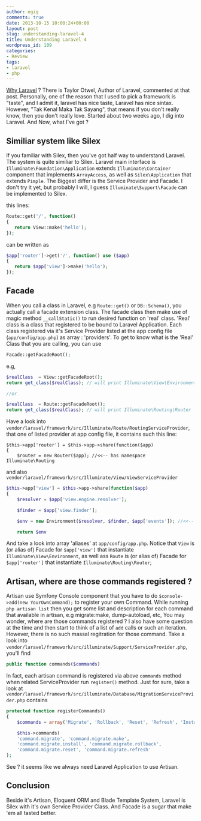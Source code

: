 ```yaml
---
author: egig
comments: true
date: 2013-10-15 10:00:24+00:00
layout: post
slug: understanding-laravel-4
title: Understanding Laravel 4
wordpress_id: 109
categories:
- Review
tags:
- laravel
- php
---
```


[Why Laravel](https://www.reddit.com/r/PHP/comments/1eld2t/why_would_anyone_choose_laravel_over_symfony_or) ? There is Taylor Otwel, Author of Laravel, commented at that post. Personally, one of the reason that I used to pick a framework is "taste", and I admit it, laravel has nice taste, Laravel has nice sintax. However, "Tak Kenal Maka Tak Sayang", that means if you don't really know, then you don't really love. Started about two weeks ago, I dig into Laravel. And Now, what I've got ?<!-- more -->



## Similiar system like Silex



If you familiar with Silex, then you've got half way to understand Laravel. The system is quite similiar to Silex. Laravel main interface is `Illuminate\Foundation\Application` extends `Illuminate\Container` component that implements `ArrayAccess`, as well as `Silex\Application` that extends `Pimple`. The Biggest differ is the Service Provider and Facade. I don't try it yet, but probably I will, I guess `Illuminate\Support\Facade` can be implemented to Silex.

this lines:


    
```php 
Route::get('/', function()
{
   return View::make('hello');
});
```


can be written as


    
```php    
$app['router']->get('/', function() use ($app)
{
   return $app['view']->make('hello');
});
```
    

## Facade


When you call a class in Laravel, e.g `Route::get()` or `DB::Schema()`, you actually call a facade extension class. The facade class then make use of magic method `__callStatic()` to run desired function on 'real' class. 'Real' class is a class that registered to be bound to Laravel Application. Each class registered via it's Service Provider listed at the app config file (`app/config/app.php`) as array : 'providers'. To get to know what is the 'Real' Class that you are calling, you can use


    
```php    
Facade::getFacadeRoot();
```
    



e.g,


    
```php
$realClass  = View::getFacadeRoot();
return get_class($realClass); // will print Illuminate\View\Environment

//or

$realClass  = Route::getFacadeRoot();
return get_class($realClass); // will print Illuminate\Routing\Router
```



Have a look into `vendor/laravel/framework/src/Illuminate/Route/RoutingServiceProvider`, that one of listed provider at app config file, it contains such this line:


    
    
    $this->app['router'] = $this->app->share(function($app)
    {
        $router = new Router($app); //<<-- has namespace Illuminate\Routing 
    



and also `vendor/laravel/framework/src/Illuminate/View/ViewServiceProvider`


    
```php
$this->app['view'] = $this->app->share(function($app)
{
    $resolver = $app['view.engine.resolver'];

    $finder = $app['view.finder'];

    $env = new Environment($resolver, $finder, $app['events']); //<<-- has namespace Illuminate/View

    return $env
```
    



And take a look into array 'aliases' at `app/config/app.php`. Notice that `View` is (or alias of) Facade for `$app['view']` that instantiate `Illuminate\View\Environment`, as well ass `Route` is (or alias of) Facade for `$app['router']` that instantiate `Illuminate\Routing\Router`;



## Artisan, where are those commands registered ?



Artisan use Symfony Console component that you have to do `$console->add(new YourOwnCommand);` to register your own Command. While running `php artisan list` then you get some list and description for each command that available in artisan, e.g migrate:make, dump-autoload, etc, You may wonder, where are those commands registered ? I also have some question at the time and then start to think of a list of `add` calls or such an iteration. However, there is no such massal regitration for those command. Take a look into `vendor/laravel/framework/src/illuminate/Support/ServiceProvider.php`, you'll find


    
```php    
public function commands($commands)
```



In fact, each artisan command is registered via above `commands` method when related ServiceProvider run `register()` method. Just for sure, take a look at `vendor/laravel/framework/src/illuminate/Database/MigrationServiceProvider.php` contains


    
```php
protected function registerCommands()
{
    $commands = array('Migrate', 'Rollback', 'Reset', 'Refresh', 'Install', 'Make');

    $this->commands(
    'command.migrate', 'command.migrate.make',
    'command.migrate.install', 'command.migrate.rollback',
    'command.migrate.reset', 'command.migrate.refresh'
);
```
    



See ? it seems like we always need Laravel Application to use Artisan.




## Conclusion



Beside it's Artisan, Eloquent ORM and Blade Template System, Laravel is Silex with it's own Service Provider Class. And Facade is a sugar that make 'em all tasted better.
